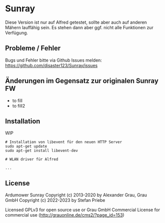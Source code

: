 # Sunray

Diese Version ist nur auf Alfred getestet, sollte aber auch auf anderen Mähern lauffähig sein. Es stehen dann aber ggf. nicht alle Funktionen zur Verfügung.

## Probleme / Fehler

Bugs und Fehler bitte via Github Issues melden: https://github.com/disaster123/Sunray/issues

## Änderungen im Gegensatz zur originalen Sunray FW
* to fill
* to fill2

## Installation

WIP

```
# Installation von libevent für den neuen HTTP Server
sudo apt-get update
sudo apt-get install libevent-dev

# WLAN driver für Alfred

...
```


## License
Ardumower Sunray 
Copyright (c) 2013-2020 by Alexander Grau, Grau GmbH
Copyright (c) 2022-2023 by Stefan Priebe

Licensed GPLv3 for open source use
or Grau GmbH Commercial License for commercial use (http://grauonline.de/cms2/?page_id=153)
